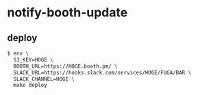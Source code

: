 # notify-booth-update

## deploy

```sh
$ env \
  S3_KEY=HOGE \
  BOOTH_URL=https://HOGE.booth.pm/ \
  SLACK_URL=https://hooks.slack.com/services/HOGE/FUGA/BAR \
  SLACK_CHANNEL=HOGE \
  make deploy
```
